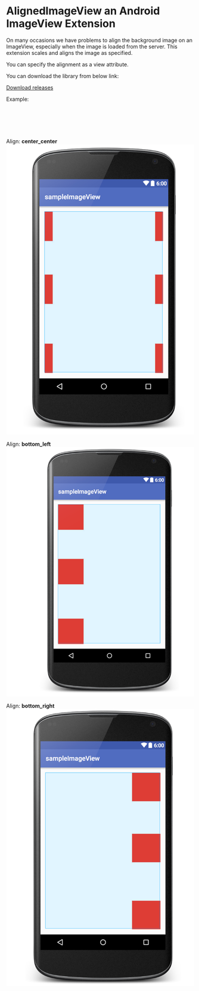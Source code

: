 # AlignedImageView an Android ImageView Extension
 
 On many occasions we have problems to align the background image on an ImageView, especially when the image is loaded from the server.
 This extension scales and aligns the image as specified.
  
  You can specify the alignment as a view attribute. 
  
  You can download the library from below link:
  
  
  [Download releases](https://github.com/sarathdr/sampleImageView/releases)
  
  
  Example:
  
  <code>
      <com.sarath.widget.AlignedImageView
            android:id="@+id/image_view"
            android:layout_width="match_parent"
            android:layout_height="match_parent"
            android:src="@drawable/img_to_align"
            img:alignDrawable="bottom_right" />
    
  </code>
  
  Align: **center_center**
  ![alt center_center](screens/center_center.png "Center Center")
  

  Align: **bottom_left**
    ![alt bottom_left](screens/bottom_left.png "Bottom Left")
    
    
  Align: **bottom_right**
    ![alt bottom_right](screens/bottom_right.png "Bottom Right")